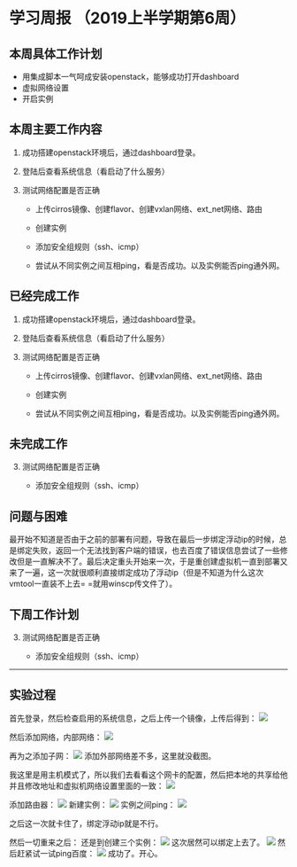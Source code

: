 # 学习周报 （2019上半学期第6周）

## 本周具体工作计划

- 用集成脚本一气呵成安装openstack，能够成功打开dashboard
- 虚拟网络设置
- 开启实例

## 本周主要工作内容

1. 成功搭建openstack环境后，通过dashboard登录。

2. 登陆后查看系统信息（看启动了什么服务）

3. 测试网络配置是否正确

   - 上传cirros镜像、创建flavor、创建vxlan网络、ext_net网络、路由

   - 创建实例

   - 添加安全组规则（ssh、icmp）

   - 尝试从不同实例之间互相ping，看是否成功。以及实例能否ping通外网。

## 已经完成工作

1. 成功搭建openstack环境后，通过dashboard登录。

2. 登陆后查看系统信息（看启动了什么服务）

3. 测试网络配置是否正确

   - 上传cirros镜像、创建flavor、创建vxlan网络、ext_net网络、路由

   - 创建实例

   - 尝试从不同实例之间互相ping，看是否成功。以及实例能否ping通外网。

## 未完成工作

3. 测试网络配置是否正确

   - 添加安全组规则（ssh、icmp）

## 问题与困难

最开始不知道是否由于之前的部署有问题，导致在最后一步绑定浮动ip的时候，总是绑定失败，返回一个无法找到客户端的错误，也去百度了错误信息尝试了一些修改但是一直解决不了。最后决定重头开始来一次，于是重创建虚拟机一直到部署又来了一遍，这一次就很顺利直接绑定成功了浮动ip（但是不知道为什么这次vmtool一直装不上去= =就用winscp传文件了）。

## 下周工作计划

3. 测试网络配置是否正确

   - 添加安全组规则（ssh、icmp）

---

## 实验过程


首先登录，然后检查启用的系统信息，之后上传一个镜像，上传后得到：
![](./image/20190413171723.png)

然后添加网络，内部网络：
![](./image/20190413171902.png)

再为之添加子网：
![](./image/20190413172041.png)
添加外部网络差不多，这里就没截图。

我这里是用主机模式了，所以我们去看看这个网卡的配置，然后把本地的共享给他并且修改地址和虚拟机网络设置里面的一致：
![](./image/20190413172510.png)

添加路由器：
![](./image/20190413173014.png)
新建实例：
![](./image/20190413173453.png)
实例之间ping：
![](./image/20190413173818.png)

之后这一次就卡住了，绑定浮动ip就是不行。

然后一切重来之后：
还是到创建三个实例：
![](./image/1.PNG)
这次居然可以绑定上去了。
![](./image/2.PNG)
然后赶紧试一试ping百度：
![](./image/3.PNG)
成功了。开心。